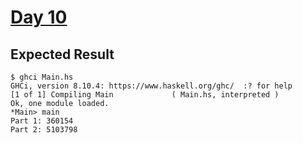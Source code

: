 # [Day 10](https://adventofcode.com/2015/day/10)

## Expected Result

```console
$ ghci Main.hs 
GHCi, version 8.10.4: https://www.haskell.org/ghc/  :? for help
[1 of 1] Compiling Main             ( Main.hs, interpreted )
Ok, one module loaded.
*Main> main
Part 1: 360154
Part 2: 5103798
```